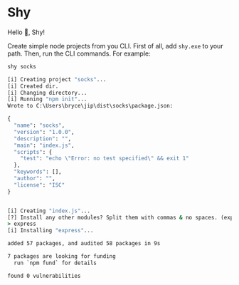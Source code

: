 # Shy

Hello :wave:, Shy!

Create simple node projects from you CLI.
First of all, add `shy.exe` to your path.
Then, run the CLI commands.
For example:

```bat
shy socks

[i] Creating project "socks"...
[i] Created dir.
[i] Changing directory...
[i] Running "npm init"...
Wrote to C:\Users\bryce\jip\dist\socks\package.json:

{
  "name": "socks",
  "version": "1.0.0",
  "description": "",
  "main": "index.js",
  "scripts": {
    "test": "echo \"Error: no test specified\" && exit 1"
  },
  "keywords": [],
  "author": "",
  "license": "ISC"
}


[i] Creating "index.js"...
[?] Install any other modules? Split them with commas & no spaces. (express,chalk)
> express
[i] Installing "express"...

added 57 packages, and audited 58 packages in 9s

7 packages are looking for funding
  run `npm fund` for details

found 0 vulnerabilities
```
